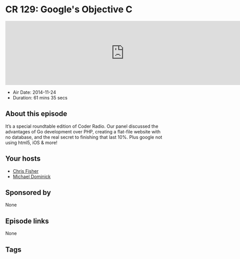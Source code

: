 # CR 129: Google's Objective C

<iframe src="https://player.fireside.fm/v2/MLf2ZzhC+BL7LyGSe?theme=dark" width="740" height="200" frameborder="0" scrolling="no"></iframe>

* Air Date: 2014-11-24
* Duration: 61 mins 35 secs

## About this episode

It’s a special roundtable edition of Coder Radio. Our panel discussed the advantages of Go development over PHP, creating a flat-file website with no database, and the real secret to finishing that last 10%. Plus google not using html5, iOS & more!

## Your hosts
* [Chris Fisher](https://coder.show/hosts/chrislas)
* [Michael Dominick](https://coder.show/hosts/michael)

## Sponsored by

None



## Episode links

None



## Tags

